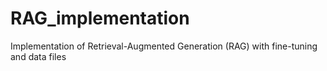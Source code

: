 # RAG_implementation
Implementation of Retrieval-Augmented Generation (RAG) with fine-tuning and data files
